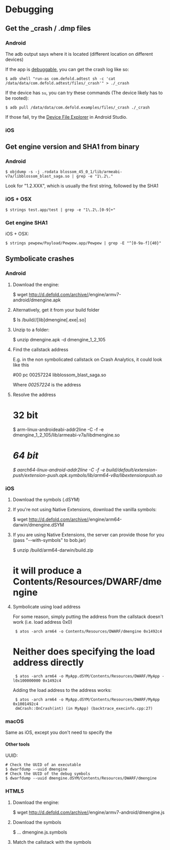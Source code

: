 


# Debugging

## Get the _crash / .dmp files

### Android

The adb output says where it is located (different location on different devices)

If the app is [debuggable](), you can get the crash log like so:

	$ adb shell "run-as com.defold.adtest sh -c 'cat /data/data/com.defold.adtest/files/_crash'" > ./_crash

If the device has `su`, you can try these commands (The device likely has to be rooted):

	$ adb pull /data/data/com.defold.examples/files/_crash ./_crash

If those fail, try the [Device File Explorer](https://developer.android.com/studio/debug/device-file-explorer) in Android Studio.


### iOS

## Get engine version and SHA1 from binary

### Android

	$ objdump -s -j .rodata blossom_45_0_1/lib/armeabi-v7a/libblossom_blast_saga.so | grep -e "1\.2\."

Look for "1.2.XXX", which is usually the first string, followed by the SHA1

### iOS + OSX

    $ strings test.app/test | grep -e "1\.2\.[0-9]+"


### Get engine SHA1

iOS + OSX:

    $ strings pewpew/Payload/Pewpew.app/Pewpew | grep -E "^[0-9a-f]{40}"


## Symbolicate crashes


### Android

1. Download the engine:

	$ wget http://d.defold.com/archive/<sha1>/engine/armv7-android/dmengine.apk

1. Alternatively, get it from your build folder

	$ ls <project>/build/<platform>/[lib]dmengine[.exe|.so]

1. Unzip to a folder:

	$ unzip dmengine.apk -d dmengine_1_2_105

1. Find the callstack address

	E.g. in the non symbolicated callstack on Crash Analytics, it could look like this

	#00 pc 00257224 libblossom_blast_saga.so

	Where *00257224* is the address

1. Resolve the address

	# 32 bit
    $ arm-linux-androideabi-addr2line -C -f -e dmengine_1_2_105/lib/armeabi-v7a/libdmengine.so <address>

    # 64 bit
    $ aarch64-linux-android-addr2line -C -f -e build/default/extension-push/extension-push.apk.symbols/lib/arm64-v8a/libextensionpush.so <address>


### iOS

1. Download the symbols (.dSYM)

1. If you're not using Native Extensions, download the vanilla symbols:

	$ wget http://d.defold.com/archive/<sha1>/engine/arm64-darwin/dmengine.dSYM

1. If you are using Native Extensions, the server can provide those for you (pass "--with-symbols" to bob.jar)

	$ unzip <project>/build/arm64-darwin/build.zip
	# it will produce a Contents/Resources/DWARF/dmengine

1. Symbolicate using load address

	For some reason, simply putting the address from the callstack doesn't work (i.e. load address 0x0)

		$ atos -arch arm64 -o Contents/Resources/DWARF/dmengine 0x1492c4

	# Neither does specifying the load address directly

		$ atos -arch arm64 -o MyApp.dSYM/Contents/Resources/DWARF/MyApp -l0x100000000 0x1492c4

	Adding the load address to the address works:

		$ atos -arch arm64 -o MyApp.dSYM/Contents/Resources/DWARF/MyApp 0x1001492c4
		dmCrash::OnCrash(int) (in MyApp) (backtrace_execinfo.cpp:27)

### macOS

Same as iOS, except you don't need to specify the <arch>

#### Other tools

UUID:

	# Check the UUID of an executable
	$ dwarfdump --uuid dmengine
	# Check the UUID of the debug symbols
	$ dwarfdump --uuid dmengine.dSYM/Contents/Resources/DWARF/dmengine


### HTML5

1. Download the engine:

	$ wget http://d.defold.com/archive/<sha1>/engine/armv7-android/dmengine.js

1. Download the symbols

	$ ... dmengine.js.symbols

1. Match the callstack with the symbols

